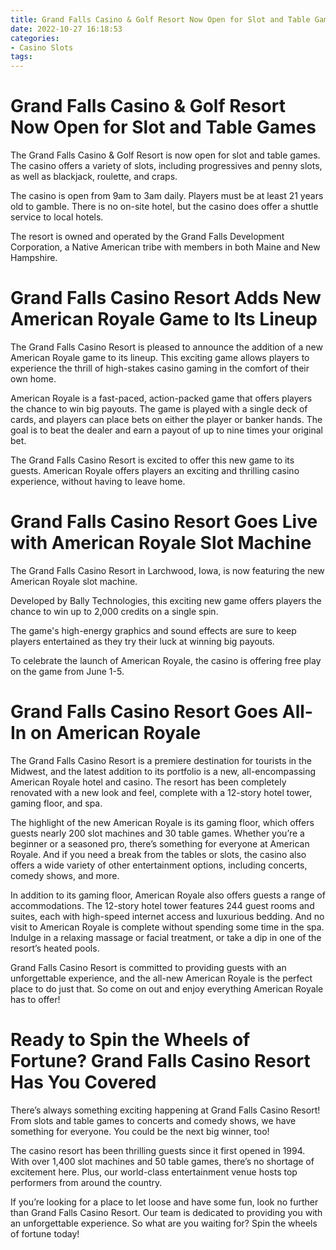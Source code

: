```yaml
---
title: Grand Falls Casino & Golf Resort Now Open for Slot and Table Games
date: 2022-10-27 16:18:53
categories:
- Casino Slots
tags:
---
```



#  Grand Falls Casino & Golf Resort Now Open for Slot and Table Games

The Grand Falls Casino & Golf Resort is now open for slot and table games. The casino offers a variety of slots, including progressives and penny slots, as well as blackjack, roulette, and craps.

The casino is open from 9am to 3am daily. Players must be at least 21 years old to gamble. There is no on-site hotel, but the casino does offer a shuttle service to local hotels.

The resort is owned and operated by the Grand Falls Development Corporation, a Native American tribe with members in both Maine and New Hampshire.

#  Grand Falls Casino Resort Adds New American Royale Game to Its Lineup

The Grand Falls Casino Resort is pleased to announce the addition of a new American Royale game to its lineup. This exciting game allows players to experience the thrill of high-stakes casino gaming in the comfort of their own home.

American Royale is a fast-paced, action-packed game that offers players the chance to win big payouts. The game is played with a single deck of cards, and players can place bets on either the player or banker hands. The goal is to beat the dealer and earn a payout of up to nine times your original bet.

The Grand Falls Casino Resort is excited to offer this new game to its guests. American Royale offers players an exciting and thrilling casino experience, without having to leave home.

#  Grand Falls Casino Resort Goes Live with American Royale Slot Machine

The Grand Falls Casino Resort in Larchwood, Iowa, is now featuring the new American Royale slot machine.

Developed by Bally Technologies, this exciting new game offers players the chance to win up to 2,000 credits on a single spin.

The game's high-energy graphics and sound effects are sure to keep players entertained as they try their luck at winning big payouts.

To celebrate the launch of American Royale, the casino is offering free play on the game from June 1-5.

#  Grand Falls Casino Resort Goes All-In on American Royale




The Grand Falls Casino Resort is a premiere destination for tourists in the Midwest, and the latest addition to its portfolio is a new, all-encompassing American Royale hotel and casino. The resort has been completely renovated with a new look and feel, complete with a 12-story hotel tower, gaming floor, and spa.

The highlight of the new American Royale is its gaming floor, which offers guests nearly 200 slot machines and 30 table games. Whether you’re a beginner or a seasoned pro, there’s something for everyone at American Royale. And if you need a break from the tables or slots, the casino also offers a wide variety of other entertainment options, including concerts, comedy shows, and more.

In addition to its gaming floor, American Royale also offers guests a range of accommodations. The 12-story hotel tower features 244 guest rooms and suites, each with high-speed internet access and luxurious bedding. And no visit to American Royale is complete without spending some time in the spa. Indulge in a relaxing massage or facial treatment, or take a dip in one of the resort’s heated pools.

Grand Falls Casino Resort is committed to providing guests with an unforgettable experience, and the all-new American Royale is the perfect place to do just that. So come on out and enjoy everything American Royale has to offer!

#  Ready to Spin the Wheels of Fortune? Grand Falls Casino Resort Has You Covered

There’s always something exciting happening at Grand Falls Casino Resort! From slots and table games to concerts and comedy shows, we have something for everyone. You could be the next big winner, too!

The casino resort has been thrilling guests since it first opened in 1994. With over 1,400 slot machines and 50 table games, there’s no shortage of excitement here. Plus, our world-class entertainment venue hosts top performers from around the country.

If you’re looking for a place to let loose and have some fun, look no further than Grand Falls Casino Resort. Our team is dedicated to providing you with an unforgettable experience. So what are you waiting for? Spin the wheels of fortune today!